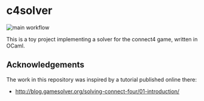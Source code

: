 # c4solver

![main workflow](https://github.com/mbarbin/c4solver/actions/workflows/main.yml/badge.svg)

This is a toy project implementing a solver for the connect4 game,
written in OCaml.

## Acknowledgements

The work in this repository was inspired by a tutorial published
online there:

- http://blog.gamesolver.org/solving-connect-four/01-introduction/
